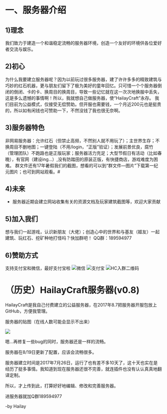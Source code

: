
# 一、服务器介绍 
## 1)理念
我们致力于建造一个和谐稳定流畅的服务器环境，创造一个友好的环境供各位爱好者交流与娱乐。
## 2)初心
为什么我要建立服务器呢？因为以前玩过很多服务器，建了许许多多的精致建筑与巧妙的红石机器，更与朋友们留下了极为美好的童年回忆。只可惜一个个服务器倒闭的倒闭、卡的卡、换周目的换周目，导致一些记忆就在这一次次地换服中丢失，这是多么遗憾的事情啊！所以，我就想自己做服务器，使“HailayCraft”永存。
我们目前为公益模式，仅接受无偿赞助。但开服也需要钱，一个月近200元也是挺贵的，所以如有闲钱也可赞助一下，不然没钱了我也很无奈啊。 
## 3)服务器特色
非网易服务器：允许红石（但禁止高频，不然别人就不用玩了）；主世界生存；不换周目不删地图；一键登陆（不用/login，“正版”验证）；发展前景优良，腐竹（管理团队）不跑路也是正版玩家；服务器活力充足；大型节假日有活动（比如春晚），有官网（建设ing…）,没有防踏田的原装正版，有快捷商店，游戏难度为困难。
群文件还有17年暑假我们的截图，想看的可以到“群文件—图片”下载第一纪元图片；也可到网站观看。#
## 4)未来
+ 服务器近期会建立网站收集有关的资源文档及玩家建筑截图等，欢迎大家贡献
## 5)加入我们
想与我们一起游戏，认识新朋友（大佬）；创造心中的世界和与基友（姬友）一起建筑、玩红石、挖矿种地打怪吗？快加群吧！
QQ群：189594977 
## 6)赞助方式
支持支付宝和微信，最好支付宝啦
![微信](http://flie.hailay.site/微信支付-Hailay.jpg) ![支付宝](http://flie.hailay.site/支付宝支付-Hailay.jpg) ![HC入群二维码](http://flie.hailay.site/Hailaycraft群二维码.jpg)


# （历史）HailayCraft服务器(v0.8)
HailayCraft是我自己付费建立的公益服务器，在2017年8.7把服务器开服包放上GitHub，方便我管理。

服务器的贴图（在线人数可能会显示不出来）

![](http://dwz.cn/6mug5V)

嗯...再修复一些bug的同时，服务器还是一样的流畅。

服务器在8/19日更新了配置，应该会流畅很多。


服务器建立时间是2017年7月26日，运行了也有差不多10天了，这十天也实在是经历了挺多事情。我知道到现在服务器还很不完善，就连插件也没有认认真真地翻译定制。

所以，才上传到此，打算好好地编辑、修改和完善服务器。

进服务器就加Q群189594977

-by Hailay
   
